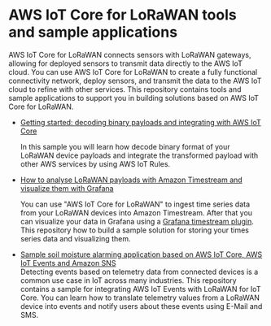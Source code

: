 # AWS IoT Core for LoRaWAN tools and sample applications
AWS IoT Core for LoRaWAN connects sensors with LoRaWAN gateways, allowing for deployed sensors to transmit data directly to the AWS IoT cloud. You can use AWS IoT Core for LoRaWAN to create a fully functional connectivity network, deploy sensors, and transmit the data to the AWS IoT cloud to refine with other services. This repository contains tools and sample applications to support you in building solutions based on AWS IoT Core for LoRaWAN.

- [Getting started: decoding binary payloads and integrating with AWS IoT Core](transform_binary_payload)

    In this sample you will learn how decode binary format of  your LoRaWAN device payloads and integrate the transformed payload with other AWS services by using AWS IoT Rules.

- [How to analyse LoRaWAN payloads with Amazon Timestream and visualize them with Grafana](timestream)

    You can use "AWS IoT Core for LoRaWAN" to ingest time series data from your LoRaWAN devices into Amazon Timestream. After that you can visualize your data in Grafana using a [Grafana timestream plugin](https://grafana.com/grafana/plugins/grafana-timestream-datasource/installation). This repository how to build a sample solution for storing your times series data and visualizing them.

- [Sample soil moisture alarming application based on AWS IoT Core, AWS IoT Events and Amazon SNS ](soilmoisture_alarming)   
    Detecting events based on telemetry data from connected devices is a common use case in IoT across many industries. This repository contains a sample for integrating AWS IoT Events with LoRaWAN for IoT Core. You can learn how to translate telemetry values from a LoRaWAN device into events and notify users about these events using E-Mail and SMS. 

